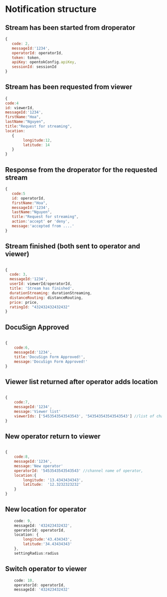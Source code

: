 
# Notification structure



## Stream has been started from droperator
```javascript
{
   code: 2,
   messageId:'1234',
   operatorId: operatorId,
   token: token,
   apiKey: opentokConfig.apiKey,
   sessionId: sessionId
}
```
## Stream has been requested from viewer
```javascript
{
code:4
id: viewerId,
messageId:'1234',
firstName:"Hoa",
lastName:"Nguyen",
title:"Request for streaming",
location:
   {
        longitude:12,
        latitude: 14
   }
}
```

## Response from the droperator for the requested stream
```javascript
{
   code:5
   id: operatorId,
   firstName:"Hoa",
   messageId:'1234',
   lastName:"Nguyen",
   title:"Request for streaming",
   action:'accept' or 'deny',
   message:'accepted from ....'
}
```
## Stream finished (both sent to operator and viewer)
```javascript

{
  code: 3,
  messageId:'1234',
  userId: viewerId/operatorId,
  title: 'Stream has finished',
  durationStreaming: durationStreaming,
  distanceRouting: distanceRouting,
  price: price,
  ratingId: "432432432432432"
}
```
## DocuSign Approved
```javascript

{
	code:6,
	messageId:'1234',
	title:'DocuSign Form Approved!',
	message:'DocuSign Form Approved!'
}

```
## Viewer list returned after operator adds location
```javascript

{
	code:7,
	messageId:'1234',
	message:'Viewer list'
	viewerIds: ['5453543543543543', '543543543543543543'] //list of channel of viewer.
}

```
## New operator return to viewer 
```javascript

{
	code:8,
	messageId:'1234',
	message:'New operator'
	operatorId: '5453543543543543' //channel name of operator,
	location:{
		longitude: '13.4343434343',
		latitude:  '12.3232323232'
	}
}

```
## New location for operator 
```javascript
	code: 9,
	messageId: '432423432432',
	operatorId: operatorId,
	location: {
		longitude:'43.434343',
		latitude:'34.43434343'
	},
	settingRadius:radius
```
## Switch operator to viewer
```javascript
	code: 10,
	operatorId: operatorId,
	messageId: '432423432432'
```
